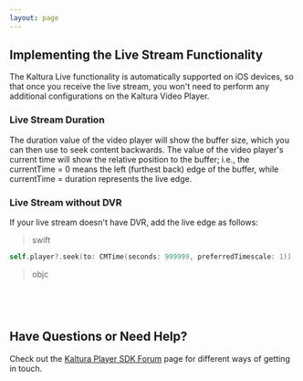 ```yaml
---
layout: page
---
```


## Implementing the Live Stream Functionality  

The Kaltura Live functionality is automatically supported on iOS devices, so that once you receive the live stream, you won't need to perform any additional configurations on the Kaltura Video Player.

### Live Stream Duration

The duration value of the video player will show the buffer size, which you can then use to seek content backwards.
The value of the video player's current time will show the relative position to the buffer; i.e., the currentTime = 0 means the left (furthest back) edge of the buffer, while currentTime = duration represents the live edge.

### Live Stream without DVR

If your live stream doesn't have DVR, add the live edge as follows:

>swift

```swift
self.player?.seek(to: CMTime(seconds: 999999, preferredTimescale: 1))

```
>objc

```objc


```

</br>

## Have Questions or Need Help?

Check out the [Kaltura Player SDK Forum](https://forum.kaltura.org/c/playkit) page for different ways of getting in touch.
